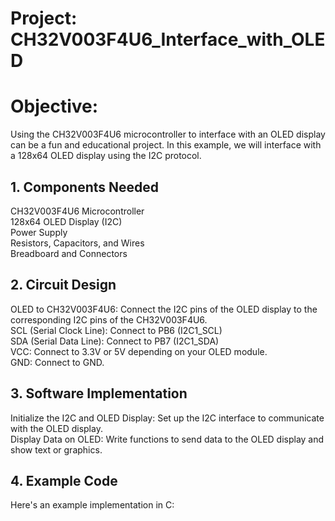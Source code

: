 # Project: CH32V003F4U6_Interface_with_OLED  

# Objective:  
Using the CH32V003F4U6 microcontroller to interface with an OLED display can be a fun and educational project. In this example, we will interface with a 128x64 OLED display using the I2C protocol.  

## 1. Components Needed  
CH32V003F4U6 Microcontroller  
128x64 OLED Display (I2C)  
Power Supply  
Resistors, Capacitors, and Wires  
Breadboard and Connectors  

## 2. Circuit Design  
OLED to CH32V003F4U6: Connect the I2C pins of the OLED display to the corresponding I2C pins of the CH32V003F4U6.  
SCL (Serial Clock Line): Connect to PB6 (I2C1_SCL)  
SDA (Serial Data Line): Connect to PB7 (I2C1_SDA)  
VCC: Connect to 3.3V or 5V depending on your OLED module.  
GND: Connect to GND.  

## 3. Software Implementation  
Initialize the I2C and OLED Display: Set up the I2C interface to communicate with the OLED display.  
Display Data on OLED: Write functions to send data to the OLED display and show text or graphics.  

## 4. Example Code  
Here's an example implementation in C:

